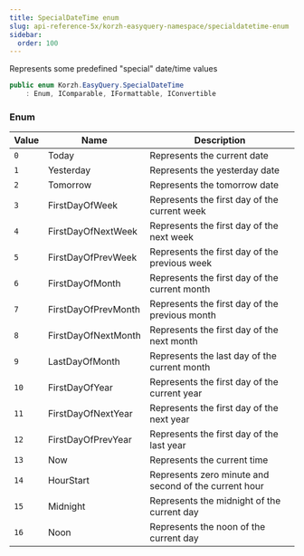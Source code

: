 ```yaml
---
title: SpecialDateTime enum
slug: api-reference-5x/korzh-easyquery-namespace/specialdatetime-enum
sidebar:
  order: 100
---
```


Represents some predefined "special" date/time values
```csharp
public enum Korzh.EasyQuery.SpecialDateTime
    : Enum, IComparable, IFormattable, IConvertible

```

### Enum

| Value | Name | Description | 
| --- | --- | --- | 
| `0` | Today | Represents the current date | 
| `1` | Yesterday | Represents the yesterday date | 
| `2` | Tomorrow | Represents the tomorrow date | 
| `3` | FirstDayOfWeek | Represents the first day of the current week | 
| `4` | FirstDayOfNextWeek | Represents the first day of the next week | 
| `5` | FirstDayOfPrevWeek | Represents the first day of the previous week | 
| `6` | FirstDayOfMonth | Represents the first day of the current month | 
| `7` | FirstDayOfPrevMonth | Represents the first day of the previous month | 
| `8` | FirstDayOfNextMonth | Represents the first day of the next month | 
| `9` | LastDayOfMonth | Represents the last day of the current month | 
| `10` | FirstDayOfYear | Represents the first day of the current year | 
| `11` | FirstDayOfNextYear | Represents the first day of the next year | 
| `12` | FirstDayOfPrevYear | Represents the first day of the last year | 
| `13` | Now | Represents the current time | 
| `14` | HourStart | Represents zero minute and second of the current hour | 
| `15` | Midnight | Represents the midnight of the current day | 
| `16` | Noon | Represents the noon of the current day |
